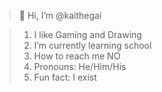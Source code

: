 > 👋 Hi, I’m @kaithegai

> 1. I like Gaming and Drawing
> 2. I’m currently learning school
> 3. How to reach me NO
> 4. Pronouns: He/Him/His
> 5. Fun fact: I exist

<!---
kaithegai125687/kaithegai125687 is a ✨ special ✨ repository because its `README.md` (this file) appears on your GitHub profile.
You can click the Preview link to take a look at your changes.
--->
